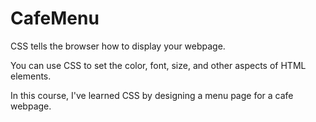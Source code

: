 # CafeMenu

<p>CSS tells the browser how to display your webpage.</p>

<p>You can use CSS to set the color, font, size, and other aspects of HTML elements.</p>
<p>In this course, I've learned CSS by designing a menu page for a cafe webpage.</p>
